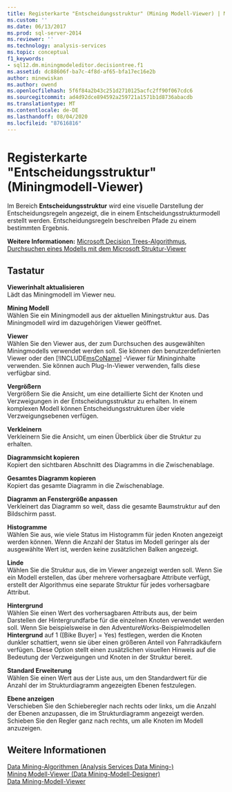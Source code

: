 ```yaml
---
title: Registerkarte "Entscheidungsstruktur" (Mining Modell-Viewer) | Microsoft-Dokumentation
ms.custom: ''
ms.date: 06/13/2017
ms.prod: sql-server-2014
ms.reviewer: ''
ms.technology: analysis-services
ms.topic: conceptual
f1_keywords:
- sql12.dm.miningmodeleditor.decisiontree.f1
ms.assetid: dc88606f-ba7c-4f8d-af65-bfa17ec16e2b
author: minewiskan
ms.author: owend
ms.openlocfilehash: 5f6f84a2b43c251d2710125acfc2ff90f067cdc6
ms.sourcegitcommit: ad4d92dce894592a259721a1571b1d8736abacdb
ms.translationtype: MT
ms.contentlocale: de-DE
ms.lasthandoff: 08/04/2020
ms.locfileid: "87616816"
---
```

# <a name="decision-tree-tab-mining-model-viewer"></a>Registerkarte "Entscheidungsstruktur" (Miningmodell-Viewer)
  Im Bereich **Entscheidungsstruktur** wird eine visuelle Darstellung der Entscheidungsregeln angezeigt, die in einem Entscheidungsstrukturmodell erstellt werden. Entscheidungsregeln beschreiben Pfade zu einem bestimmten Ergebnis.  
  
 **Weitere Informationen:** [Microsoft Decision Trees-Algorithmus](data-mining/microsoft-decision-trees-algorithm.md), [Durchsuchen eines Modells mit dem Microsoft Struktur-Viewer](data-mining/browse-a-model-using-the-microsoft-tree-viewer.md)  
  
## <a name="options"></a>Tastatur  
 **Viewerinhalt aktualisieren**  
 Lädt das Miningmodell im Viewer neu.  
  
 **Mining Modell**  
 Wählen Sie ein Miningmodell aus der aktuellen Miningstruktur aus. Das Miningmodell wird im dazugehörigen Viewer geöffnet.  
  
 **Viewer**  
 Wählen Sie den Viewer aus, der zum Durchsuchen des ausgewählten Miningmodells verwendet werden soll. Sie können den benutzerdefinierten Viewer oder den [!INCLUDE[msCoName](../includes/msconame-md.md)] -Viewer für Mininginhalte verwenden. Sie können auch Plug-In-Viewer verwenden, falls diese verfügbar sind.  
  
 **Vergrößern**  
 Vergrößern Sie die Ansicht, um eine detaillierte Sicht der Knoten und Verzweigungen in der Entscheidungsstruktur zu erhalten. In einem komplexen Modell können Entscheidungsstrukturen über viele Verzweigungsebenen verfügen.  
  
 **Verkleinern**  
 Verkleinern Sie die Ansicht, um einen Überblick über die Struktur zu erhalten.  
  
 **Diagrammsicht kopieren**  
 Kopiert den sichtbaren Abschnitt des Diagramms in die Zwischenablage.  
  
 **Gesamtes Diagramm kopieren**  
 Kopiert das gesamte Diagramm in die Zwischenablage.  
  
 **Diagramm an Fenstergröße anpassen**  
 Verkleinert das Diagramm so weit, dass die gesamte Baumstruktur auf den Bildschirm passt.  
  
 **Histogramme**  
 Wählen Sie aus, wie viele Status im Histogramm für jeden Knoten angezeigt werden können. Wenn die Anzahl der Status im Modell geringer als der ausgewählte Wert ist, werden keine zusätzlichen Balken angezeigt.  
  
 **Linde**  
 Wählen Sie die Struktur aus, die im Viewer angezeigt werden soll. Wenn Sie ein Modell erstellen, das über mehrere vorhersagbare Attribute verfügt, erstellt der Algorithmus eine separate Struktur für jedes vorhersagbare Attribut.  
  
 **Hintergrund**  
 Wählen Sie einen Wert des vorhersagbaren Attributs aus, der beim Darstellen der Hintergrundfarbe für die einzelnen Knoten verwendet werden soll. Wenn Sie beispielsweise in den AdventureWorks-Beispielmodellen **Hintergrund** auf 1 ([Bike Buyer] = Yes) festlegen, werden die Knoten dunkler schattiert, wenn sie über einen größeren Anteil von Fahrradkäufern verfügen. Diese Option stellt einen zusätzlichen visuellen Hinweis auf die Bedeutung der Verzweigungen und Knoten in der Struktur bereit.  
  
 **Standard Erweiterung**  
 Wählen Sie einen Wert aus der Liste aus, um den Standardwert für die Anzahl der im Strukturdiagramm angezeigten Ebenen festzulegen.  
  
 **Ebene anzeigen**  
 Verschieben Sie den Schieberegler nach rechts oder links, um die Anzahl der Ebenen anzupassen, die im Strukturdiagramm angezeigt werden. Schieben Sie den Regler ganz nach rechts, um alle Knoten im Modell anzuzeigen.  
  
## <a name="see-also"></a>Weitere Informationen  
 [Data Mining-Algorithmen &#40;Analysis Services Data Mining-&#41;](data-mining/data-mining-algorithms-analysis-services-data-mining.md)   
 [Mining Modell-Viewer &#40;Data Mining-Modell-Designer&#41;](mining-model-viewers-data-mining-model-designer.md)   
 [Data Mining-Modell-Viewer](data-mining/data-mining-model-viewers.md)  
  
  
